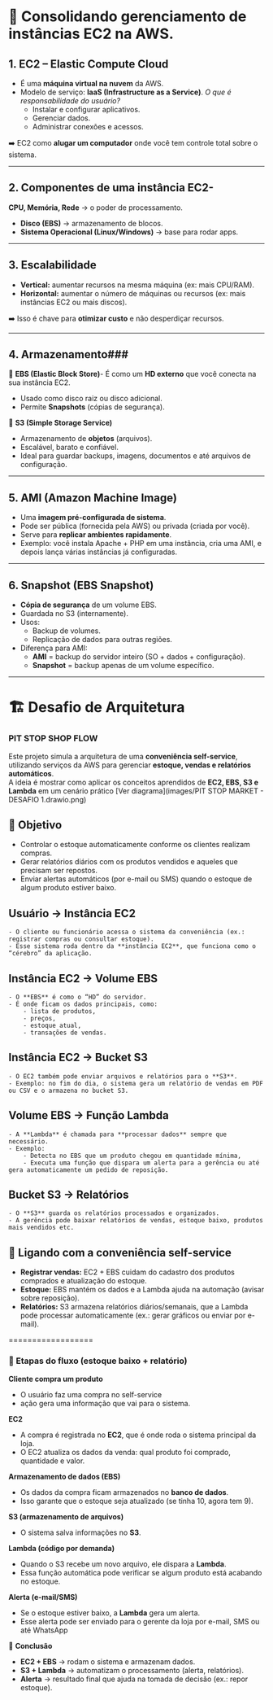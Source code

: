 # 🚀 Consolidando gerenciamento de instâncias EC2 na AWS.

## 1. **EC2 – Elastic Compute Cloud**
- É uma **máquina virtual na nuvem** da AWS.
- Modelo de serviço: **IaaS (Infrastructure as a Service)**.
*O que é responsabilidade do usuário?*
  - Instalar e configurar aplicativos.
  - Gerenciar dados.
  - Administrar conexões e acessos.

➡️ EC2 como **alugar um computador** onde você tem controle total sobre o sistema.

---

## 2. **Componentes de uma instância EC2**-
 **CPU, Memória, Rede** → o poder de processamento.
- **Disco (EBS)** → armazenamento de blocos.
- **Sistema Operacional (Linux/Windows)** → base para rodar apps.

---

## 3. **Escalabilidade**
- **Vertical:** aumentar recursos na mesma máquina (ex: mais CPU/RAM).
- **Horizontal:** aumentar o número de máquinas ou recursos (ex: mais instâncias EC2 ou mais discos).

➡️ Isso é chave para **otimizar custo** e não desperdiçar recursos.

---

## 4. **Armazenamento**### 
🔹 **EBS (Elastic Block Store)**- É como um **HD externo** que você conecta na sua instância EC2.
- Usado como disco raiz ou disco adicional.
- Permite **Snapshots** (cópias de segurança).

🔹 **S3 (Simple Storage Service)**
- Armazenamento de **objetos** (arquivos).
- Escalável, barato e confiável.
- Ideal para guardar backups, imagens, documentos e até arquivos de configuração.

---

## 5. **AMI (Amazon Machine Image)**
- Uma **imagem pré-configurada de sistema**.
- Pode ser pública (fornecida pela AWS) ou privada (criada por você).
- Serve para **replicar ambientes rapidamente**.
- Exemplo: você instala Apache + PHP em uma instância, cria uma AMI, e depois lança várias instâncias já configuradas.

---

## 6. **Snapshot (EBS Snapshot)**
- **Cópia de segurança** de um volume EBS.
- Guardada no S3 (internamente).
- Usos:
  - Backup de volumes.
  - Replicação de dados para outras regiões.
- Diferença para AMI:
  - **AMI** = backup do servidor inteiro (SO + dados + configuração).
  - **Snapshot** = backup apenas de um volume específico.

---

# 🏗️ Desafio de Arquitetura


### PIT STOP SHOP FLOW ###
Este projeto simula a arquitetura de uma **conveniência self-service**, utilizando serviços da AWS para gerenciar **estoque, vendas e relatórios automáticos**.  
A ideia é mostrar como aplicar os conceitos aprendidos de **EC2, EBS, S3 e Lambda** em um cenário prático [Ver diagrama](images/PIT STOP MARKET - DESAFIO 1.drawio.png)


## 🚀 Objetivo
- Controlar o estoque automaticamente conforme os clientes realizam compras.  
- Gerar relatórios diários com os produtos vendidos e aqueles que precisam ser repostos.  
- Enviar alertas automáticos (por e-mail ou SMS) quando o estoque de algum produto estiver baixo.

  
## Usuário → Instância EC2
    - O cliente ou funcionário acessa o sistema da conveniência (ex.: registrar compras ou consultar estoque).
    - Esse sistema roda dentro da **instância EC2**, que funciona como o “cérebro” da aplicação.

## Instância EC2 → Volume EBS
    - O **EBS** é como o “HD” do servidor.
    - É onde ficam os dados principais, como:
        - lista de produtos,
        - preços,
        - estoque atual,
        - transações de vendas.

## Instância EC2 → Bucket S3
    - O EC2 também pode enviar arquivos e relatórios para o **S3**.
    - Exemplo: no fim do dia, o sistema gera um relatório de vendas em PDF ou CSV e o armazena no bucket S3.

## Volume EBS → Função Lambda
    - A **Lambda** é chamada para **processar dados** sempre que necessário.
    - Exemplo:
        - Detecta no EBS que um produto chegou em quantidade mínima,
        - Executa uma função que dispara um alerta para a gerência ou até gera automaticamente um pedido de reposição.

## Bucket S3 → Relatórios
    - O **S3** guarda os relatórios processados e organizados.
    - A gerência pode baixar relatórios de vendas, estoque baixo, produtos mais vendidos etc.

## 📌 Ligando com a conveniência self-service

- **Registrar vendas:** EC2 + EBS cuidam do cadastro dos produtos comprados e atualização do estoque.
- **Estoque:** EBS mantém os dados e a Lambda ajuda na automação (avisar sobre reposição).
- **Relatórios:** S3 armazena relatórios diários/semanais, que a Lambda pode processar automaticamente (ex.: gerar gráficos ou enviar por e-mail).

==================

### 🔹 Etapas do fluxo (estoque baixo + relatório)

**Cliente compra um produto**

- O usuário faz uma compra no self-service
- ação gera uma informação que vai para o sistema.

**EC2** 

- A compra é registrada no **EC2**, que é onde roda o sistema principal da loja.
- O EC2 atualiza os dados da venda: qual produto foi comprado, quantidade e valor.

**Armazenamento de dados (EBS)**

- Os dados da compra ficam armazenados no **banco de dados**.
- Isso garante que o estoque seja atualizado (se tinha 10, agora tem 9).

**S3 (armazenamento de arquivos)**

- O sistema salva informações no **S3**.

**Lambda (código por demanda)**

- Quando o S3 recebe um novo arquivo, ele dispara a **Lambda**.
- Essa função automática pode verificar se algum produto está acabando no estoque.

**Alerta (e-mail/SMS)**

- Se o estoque estiver baixo, a **Lambda** gera um alerta.
- Esse alerta pode ser enviado para o gerente da loja por e-mail, SMS ou até WhatsApp

📌 **Conclusão**

- **EC2 + EBS** → rodam o sistema e armazenam dados.
- **S3 + Lambda** → automatizam o processamento (alerta, relatórios).
- **Alerta** → resultado final que ajuda na tomada de decisão (ex.: repor estoque).




